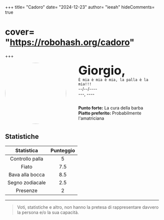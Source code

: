 +++
title= "Cadoro"
date= "2024-12-23"
author= "ieeah"
hideComments= true
# cover= "https://robohash.org/cadoro"
+++

<div class="player-header" style="display: flex;">
  <div class="player-avatar" style="margin-inline-end: 40px;">
    <img src="https://robohash.org/cadoro" width="200px" height="200px" style="border-radius: 50%; aspect-ratio: 1; border: 15px solid #var(--accent)" />
  </div>
  <div class="player-info">
    <p class="player-name" style="margin-block: 0; font-size: 2.5rem; font-weight: bold; display: inline-block;" id="player-name">Giorgio,</p>
    <code style="display: inline-block;">È mia è mia è mia, la palla è la mia!!!</code>
    <p class="player-age" style="margin-block: 0;">--/--/----</p>
    <p class="player-office" style="margin-block: 0;">---, ----</p>
    <div class="player-specials" style="margin-block: 1.75rem 0;">
      <p class="player-office" style="margin-block: 0;">
        <span style="font-weight: bold">Punto forte:</span>
        <span style="">La cura della barba</span>
      </p>
      <p class="player-office" style="margin-block: 0;">
        <span style="font-weight: bold">Piatto preferito:</span>
        <span style="">Probabilmente l'amatriciana</span>
      </p>
    </div>
  </div>
</div>

## Statistiche

| Statistica | Punteggio |
| :---: | :---: |
| Controllo palla | 5 |
| Fiato | 7.5 |
| Bava alla bocca | 8.5 |
| Segno zodiacale | 2.5 |
| Presenze | 2 |

---

> Voti, statistiche e altro, non hanno la pretesa di rappresentare davvero la persona e/o la sua capacità.

